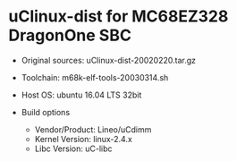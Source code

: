 # uClinux-dist for MC68EZ328 DragonOne SBC

* Original sources: uClinux-dist-20020220.tar.gz
* Toolchain: m68k-elf-tools-20030314.sh
* Host OS: ubuntu 16.04 LTS 32bit

* Build options
   - Vendor/Product: Lineo/uCdimm
   - Kernel Version: linux-2.4.x
   - Libc Version: uC-libc
